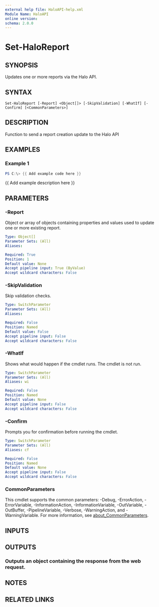 ```yaml
---
external help file: HaloAPI-help.xml
Module Name: HaloAPI
online version:
schema: 2.0.0
---
```


# Set-HaloReport

## SYNOPSIS
Updates one or more reports via the Halo API.

## SYNTAX

```
Set-HaloReport [-Report] <Object[]> [-SkipValidation] [-WhatIf] [-Confirm] [<CommonParameters>]
```

## DESCRIPTION
Function to send a report creation update to the Halo API

## EXAMPLES

### Example 1
```powershell
PS C:\> {{ Add example code here }}
```

{{ Add example description here }}

## PARAMETERS

### -Report
Object or array of objects containing properties and values used to update one or more existing report.

```yaml
Type: Object[]
Parameter Sets: (All)
Aliases:

Required: True
Position: 1
Default value: None
Accept pipeline input: True (ByValue)
Accept wildcard characters: False
```

### -SkipValidation
Skip validation checks.

```yaml
Type: SwitchParameter
Parameter Sets: (All)
Aliases:

Required: False
Position: Named
Default value: False
Accept pipeline input: False
Accept wildcard characters: False
```

### -WhatIf
Shows what would happen if the cmdlet runs.
The cmdlet is not run.

```yaml
Type: SwitchParameter
Parameter Sets: (All)
Aliases: wi

Required: False
Position: Named
Default value: None
Accept pipeline input: False
Accept wildcard characters: False
```

### -Confirm
Prompts you for confirmation before running the cmdlet.

```yaml
Type: SwitchParameter
Parameter Sets: (All)
Aliases: cf

Required: False
Position: Named
Default value: None
Accept pipeline input: False
Accept wildcard characters: False
```

### CommonParameters
This cmdlet supports the common parameters: -Debug, -ErrorAction, -ErrorVariable, -InformationAction, -InformationVariable, -OutVariable, -OutBuffer, -PipelineVariable, -Verbose, -WarningAction, and -WarningVariable. For more information, see [about_CommonParameters](http://go.microsoft.com/fwlink/?LinkID=113216).

## INPUTS

## OUTPUTS

### Outputs an object containing the response from the web request.
## NOTES

## RELATED LINKS

